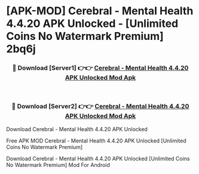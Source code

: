 # [APK-MOD] Cerebral - Mental Health 4.4.20 APK Unlocked - [Unlimited Coins No Watermark Premium] 2bq6j



<div align="center">
<h3>🔴 Download [Server1] 👉👉 <a href="https://momento.my/?title=Cerebral_-_Mental_Health_4.4.20_APK_Unlocked">Cerebral - Mental Health 4.4.20 APK Unlocked Mod Apk</a></h3><br>

<h3>🔴 Download [Server2] 👉👉 <a href="https://momento.my/?title=Cerebral_-_Mental_Health_4.4.20_APK_Unlocked">Cerebral - Mental Health 4.4.20 APK Unlocked Mod Apk</a></h3>
</div>



Download Cerebral - Mental Health 4.4.20 APK Unlocked 

Free APK MOD Cerebral - Mental Health 4.4.20 APK Unlocked [Unlimited Coins No Watermark Premium]

Download Cerebral - Mental Health 4.4.20 APK Unlocked [Unlimited Coins No Watermark Premium] Mod For Android
